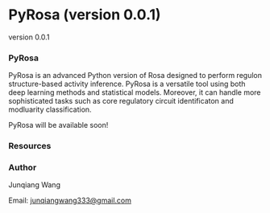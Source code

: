 # PyRosa (version 0.0.1)


version 0.0.1

### PyRosa

PyRosa is an advanced Python version of Rosa designed to perform regulon structure-based activity inference. PyRosa is a versatile tool using both deep learning methods and statistical models. Moreover, it can handle more sophisticated tasks such as core regulatory circuit identificaton and modluarity classification.

PyRosa will be available soon!

### Resources 


### Author 

Junqiang Wang

Email: junqiangwang333@gmail.com



